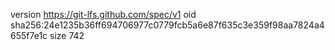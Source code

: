 version https://git-lfs.github.com/spec/v1
oid sha256:24e1235b36ff694706977c0779fcb5a6e87f635c3e359f98aa7824a4655f7e1c
size 742
